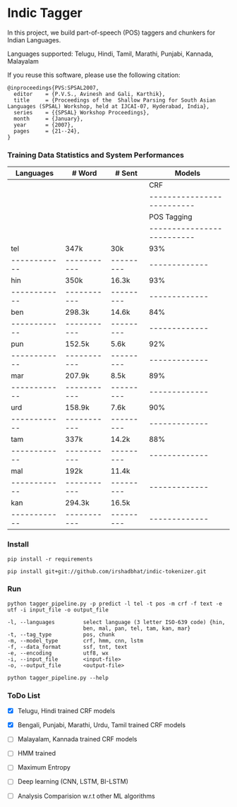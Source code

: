# Indic Tagger

In this project, we build part-of-speech (POS) taggers and chunkers for Indian Languages.

Languages supported: Telugu, Hindi, Tamil, Marathi, Punjabi, Kannada, Malayalam

If you reuse this software, please use the following citation:

```
@inproceedings{PVS:SPSAL2007,
  editor    = {P.V.S., Avinesh and Gali, Karthik},
  title     = {Proceedings of the  Shallow Parsing for South Asian Languages (SPSAL) Workshop, held at IJCAI-07, Hyderabad, India},
  series    = {{SPSAL} Workshop Proceedings},
  month     = {January},
  year      = {2007},
  pages     = {21--24},
}
```

### Training Data Statistics and System Performances

| Languages  |  # Word   | # Sent  |         Models           |
| ---------- | ----------|---------|--------------------------|
|            |           |         |           CRF            |
|            |           |         |--------------------------|
|            |           |         | POS Tagging |  Chunking  |
|            |           |         |--------------------------|
|   tel      |   347k    |   30k   |     93%     |    96%     |
|------------|-----------|---------|-------------|------------|
|   hin      |   350k    |  16.3k  |     93%     |    97%     |
|------------|-----------|---------|-------------|------------|
|   ben      |   298.3k  |  14.6k  |     84%     |    95%     |
|------------|-----------|---------|-------------|------------|
|   pun      |   152.5k  |  5.6k   |     92%     |    98%     |
|------------|-----------|---------|-------------|------------|
|   mar      |   207.9k  |  8.5k   |     89%     |    95%     |
|------------|-----------|---------|-------------|------------|
|   urd      |   158.9k  |  7.6k   |     90%     |    96%     |
|------------|-----------|---------|-------------|------------|
|   tam      |   337k    |  14.2k  |     88%     |    92%     |
|------------|-----------|---------|-------------|------------|
|   mal      |   192k    |  11.4k  |             |    95%     | 
|------------|-----------|---------|-------------|------------|
|   kan      |   294.3k  |  16.5k  |             |            |
|------------|-----------|---------|-------------|------------|


### Install

	pip install -r requirements

	pip install git+git://github.com/irshadbhat/indic-tokenizer.git


### Run

	python tagger_pipeline.py -p predict -l tel -t pos -m crf -f text -e utf -i input_file -o output_file
	
    -l, --languages         select language (3 letter ISO-639 code) {hin,
                            ben, mal, pan, tel, tam, kan, mar}
    -t, --tag_type      	pos, chunk
    -m, --model_type    	crf, hmm, cnn, lstm
    -f, --data_format   	ssf, tnt, text
    -e, --encoding      	utf8, wx
    -i, --input_file        <input-file>
    -o, --output_file       <output-file>
	
	python tagger_pipeline.py --help 


### ToDo List

- [x] Telugu, Hindi trained CRF models
- [x] Bengali, Punjabi, Marathi, Urdu, Tamil trained CRF models
- [ ] Malayalam, Kannada trained CRF models
- [ ] HMM trained  
- [ ] Maximum Entropy
- [ ] Deep learning (CNN, LSTM, BI-LSTM)
- [ ] Analysis Comparision w.r.t other ML algorithms



